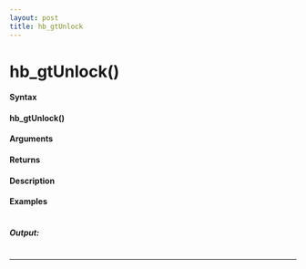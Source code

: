 ```yaml
---
layout: post
title: hb_gtUnlock
---
```


# hb_gtUnlock()


#### Syntax

#### hb_gtUnlock()

#### Arguments

#### Returns

#### Description

#### Examples

```

```

##### Output:

```

```

---